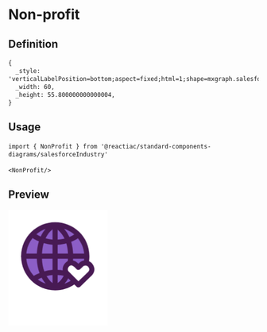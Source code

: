 # Non-profit

## Definition

```
{
  _style: 'verticalLabelPosition=bottom;aspect=fixed;html=1;shape=mxgraph.salesforce.non_profit;',
  _width: 60,
  _height: 55.800000000000004,
}
```

## Usage

```
import { NonProfit } from '@reactiac/standard-components-diagrams/salesforceIndustry'

<NonProfit/>
```

## Preview

<img src="./non-profit.png" width="200"/>
